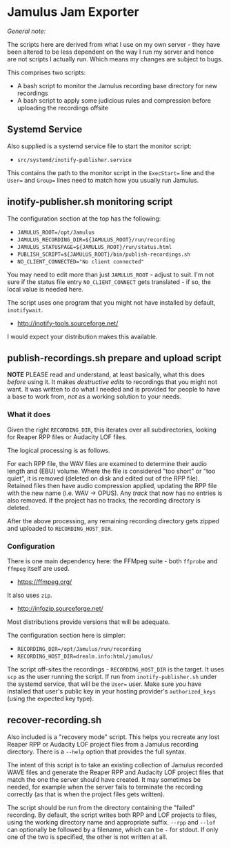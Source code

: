 # Jamulus Jam Exporter

_General note:_

The scripts here are derived from what I use on my own server - they have been altered to be less dependent
on the way I run my server and hence are not scripts I actually run.  Which means my changes are subject to bugs.

This comprises two scripts:
* A bash script to monitor the Jamulus recording base directory for new recordings
* A bash script to apply some judicious rules and compression before uploading the recordings offsite

## Systemd Service
Also supplied is a systemd service file to start the monitor script:
* `src/systemd/inotify-publisher.service`

This contains the path to the monitor script in the `ExecStart=` line and the `User=` and `Group=` lines need to
match how you usually run Jamulus.

## inotify-publisher.sh monitoring script
The configuration section at the top has the following:
* `JAMULUS_ROOT=/opt/Jamulus`
* `JAMULUS_RECORDING_DIR=${JAMULUS_ROOT}/run/recording`
* `JAMULUS_STATUSPAGE=${JAMULUS_ROOT}/run/status.html`
* `PUBLISH_SCRIPT=${JAMULUS_ROOT}/bin/publish-recordings.sh`
* `NO_CLIENT_CONNECTED="No client connected"`

You may need to edit more than just `JAMULUS_ROOT` - adjust to suit.
I'm not sure if the status file entry `NO_CLIENT_CONNECT` gets translated - if so, the local value is needed here.

The script uses one program that you might not have installed by default, `inotifywait`.
* http://inotify-tools.sourceforge.net/

I would expect your distribution makes this available.


## publish-recordings.sh prepare and upload script
**NOTE** PLEASE read and understand, at least basically, what this does _before_ using it.  It makes _destructive edits_
to recordings that you might not want.  It was written to do what I needed and is provided for people to have a base to
work from, _not_ as a working solution to your needs.

### What it does
Given the right `RECORDING_DIR`, this iterates over all subdirectories, looking for Reaper RPP files or Audacity LOF files.

The logical processing is as follows.

For each RPP file, the WAV files are examined to determine their audio length and (EBU) volume.  Where the file
is considered "too short" or "too quiet", it is removed (deleted on disk and edited out of the RPP file).
Retained files then have audio compression applied, updating the RPP file with the new name (i.e. WAV -> OPUS).
Any _track_ that now has no entries is also removed.  If the project has no tracks, the recording directory is deleted.

After the above processing, any remaining recording directory gets zipped and uploaded to `RECORDING_HOST_DIR`.

### Configuration

There is one main dependency here: the FFMpeg suite - both `ffprobe` and `ffmpeg` itself are used.
* https://ffmpeg.org/

It also uses `zip`.
* http://infozip.sourceforge.net/

Most distributions provide versions that will be adequate.

The configuration section here is simpler:
* `RECORDING_DIR=/opt/Jamulus/run/recording`
* `RECORDING_HOST_DIR=drealm.info:html/jamulus/`

The script off-sites the recordings - `RECORDING_HOST_DIR` is the target.  It uses `scp` as the user running the script.
If run from `inotify-publisher.sh` under the systemd service, that will be the `User=` user.  Make sure you have installed
that user's public key in your hosting provider's `authorized_keys` (using the expected key type).


## recover-recording.sh
Also included is a "recovery mode" script.  This helps you recreate any lost Reaper RPP or Audacity LOF
project files from a Jamulus recording directory.  There is a `--help` option that provides the full syntax.

The intent of this script is to take an existing collection of Jamulus recorded WAVE files and generate the
Reaper RPP and Audacity LOF project files that match the one the server should have created.
It may sometimes be needed, for example when the server fails to terminate the recording correctly
(as that is when the project files gets written).

The script should be run from the directory containing the "failed" recording.
By default, the script writes both RPP and LOF projects to files, using the working directory name and appropriate suffix.
`--rpp` and `--lof` can optionally be followed by a filename, which can be `-` for stdout.
If only one of the two is specified, the other is not written at all.
